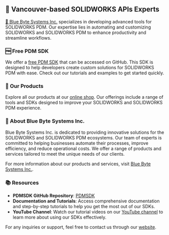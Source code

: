 ## 🌟 Vancouver-based SOLIDWORKS APIs Experts

[🔗 Blue Byte Systems Inc.](https://bluebyte.biz) specializes in developing advanced tools for SOLIDWORKS PDM. Our expertise lies in automating and customizing SOLIDWORKS and SOLIDWORKS PDM to enhance productivity and streamline workflows.

### 🆓 Free PDM SDK

We offer a [free PDM SDK](https://github.com/BlueByteSystemsInc/PDMSDK) that can be accessed on GitHub. This SDK is designed to help developers create custom solutions for SOLIDWORKS PDM with ease. Check out our tutorials and examples to get started quickly.

### 🛒 Our Products

Explore all our products at our [online shop](https://bluebyte.biz/shop). Our offerings include a range of tools and SDKs designed to improve your SOLIDWORKS and SOLIDWORKS PDM experience.

### 📘 About Blue Byte Systems Inc.

Blue Byte Systems Inc. is dedicated to providing innovative solutions for the SOLIDWORKS and SOLIDWORKS PDM ecosystems. Our team of experts is committed to helping businesses automate their processes, improve efficiency, and reduce operational costs. We offer a range of products and services tailored to meet the unique needs of our clients.

For more information about our products and services, visit [Blue Byte Systems Inc.](https://bluebyte.biz).

### 📚 Resources

- **PDMSDK GitHub Repository**: [PDMSDK](https://github.com/BlueByteSystemsInc/PDMSDK)
- **Documentation and Tutorials**: Access comprehensive documentation and step-by-step tutorials to help you get the most out of our SDKs.
- **YouTube Channel**: Watch our tutorial videos on our [YouTube channel](https://www.youtube.com/channel/UC1zN9RU0uWQv2ELHHnG-XrA) to learn more about using our SDKs effectively.

For any inquiries or support, feel free to contact us through our [website](https://bluebyte.biz/contact).

